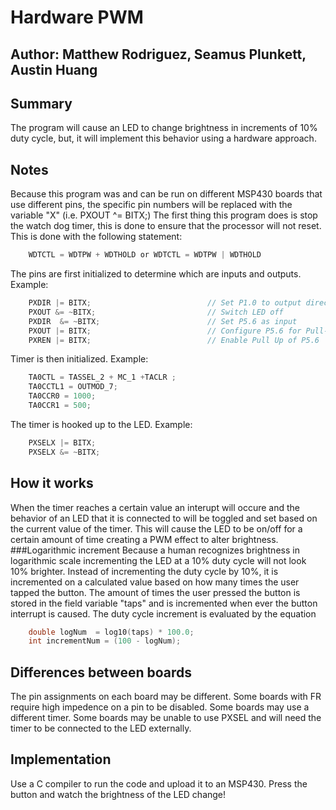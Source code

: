# Hardware PWM
## Author: Matthew Rodriguez, Seamus Plunkett, Austin Huang
## Summary 
The program will cause an LED to change brightness in increments of 10% duty cycle, but, it will implement this
behavior using a hardware approach.

## Notes
Because this program was and can be run on different MSP430 boards that use different pins, the specific pin numbers will be replaced with the variable "X" (i.e. PXOUT ^= BITX;)
The first thing this program does is stop the watch dog timer, this is done to ensure that the processor will not reset. This is done with the following statement:
```c
	WDTCTL = WDTPW + WDTHOLD or WDTCTL = WDTPW | WDTHOLD
```
The pins are first initialized to determine which are inputs and outputs. 
Example:
```c
	PXDIR |= BITX;                          // Set P1.0 to output direction
    PXOUT &= ~BITX;                         // Switch LED off
    PXDIR  &= ~BITX;                        // Set P5.6 as input
    PXOUT |= BITX;                          // Configure P5.6 for Pull-Up
    PXREN |= BITX;                          // Enable Pull Up of P5.6
```
Timer is then initialized.
Example:
```c
	TA0CTL = TASSEL_2 + MC_1 +TACLR ;
    TA0CCTL1 = OUTMOD_7;
    TA0CCR0 = 1000;
    TA0CCR1 = 500;
```
The timer is hooked up to the LED.
Example:
```c
	PXSELX |= BITX;
    PXSELX &= ~BITX;
```

## How it works
When the timer reaches a certain value an interupt will occure and the behavior of an LED that it is connected to will be toggled and set based on the 
current value of the timer. This will cause the LED to be on/off for a certain amount of time creating a PWM effect to alter brightness.
###Logarithmic increment
Because a human recognizes brightness in logarithmic scale incrementing the LED at a 10% duty cycle will not look 10% brighter.
Instead of incrementing the duty cycle by 10%, it is incremented on a calculated value based on how many times the user tapped the button. 
The amount of times the user pressed the button is stored in the field variable "taps" and is incremented when ever the button interrupt is caused.
The duty cycle increment is evaluated by the equation 
```c
	double logNum  = log10(taps) * 100.0;
    int incrementNum = (100 - logNum);
```

## Differences between boards
The pin assignments on each board may be different.
Some boards with FR require high impedence on a pin to be disabled.
Some boards may use a different timer.
Some boards may be unable to use PXSEL and will need the timer to be connected to the LED externally.

## Implementation
Use a C compiler to run the code and upload it to an MSP430. Press the button and watch the brightness of the LED change!

